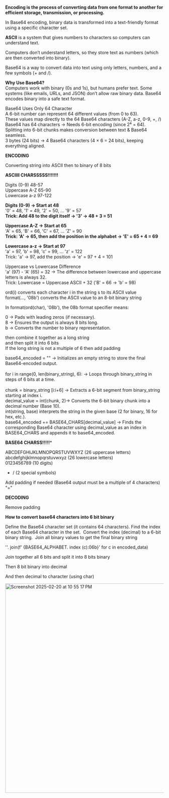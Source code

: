 
**Encoding is the process of converting data from one format to another for efficient storage, transmission, or processing.**  

In Base64 encoding, binary data is transformed into a text-friendly format using a specific character set.

**ASCII** is a system that gives numbers to characters so computers can understand text.

Computers don’t understand letters, so they store text as numbers (which are then converted into binary).

Base64 is a way to convert data into text using only letters, numbers, and a few symbols (+ and /).

**Why Use Base64?** <br>
Computers work with binary (0s and 1s), but humans prefer text. Some systems (like emails, URLs, and JSON) don’t allow raw binary data. Base64 encodes binary into a safe text format. <br>

Base64 Uses Only 64 Character<br>
A  6-bit number can represent 64 different values (from 0 to 63).<br>
These values map directly to the 64 Base64 characters (A-Z, a-z, 0-9, +, /)<br>
Base64 has 64 characters → Needs 6-bit encoding (since 2⁶ = 64).<br>
Splitting into 6-bit chunks makes conversion between text & Base64 seamless. <br>
3 bytes (24 bits) → 4 Base64 characters (4 × 6 = 24 bits), keeping everything aligned.<br>


**ENCODING**


Converting string into ASCII then to binary of 8 bits <br> 


**ASCIIII CHARSSSSS!!!!!!!**  <br>


Digits (0-9)	48-57<br>
Uppercase A-Z	65-90<br>
Lowercase a-z	97-122<br>




**Digits (0-9) → Start at 48**<br>
'0' = 48, '1' = 49, '2' = 50, … '9' = 57<br>
**Trick: Add 48 to the digit itself → '3' → 48 + 3 = 51**<br>


**Uppercase A-Z → Start at 65**<br>
'A' = 65, 'B' = 66, 'C' = 67, … 'Z' = 90<br>
**Trick: 'A' → 65, then add the position in the alphabet → 'E' = 65 + 4 = 69**<br>


**Lowercase a-z → Start at 97**<br>
'a' = 97, 'b' = 98, 'c' = 99, … 'z' = 122<br>
Trick: 'a' → 97, add the position → 'e' = 97 + 4 = 101<br>


Uppercase vs Lowercase Difference<br>
'a' (97) - 'A' (65) = 32 → The difference between lowercase and uppercase letters is always 32.<br>
Trick: Lowercase = Uppercase ASCII + 32 ('B' = 66 → 'b' = 98)<br>



ord(i) converts each character i in the string s to its ASCII value <br>
format(..., '08b') converts the ASCII value to an 8-bit binary string <br>

In format(ord(char), '08b'), the 08b format specifier means:<br>

0 → Pads with leading zeros (if necessary).<br>
8 → Ensures the output is always 8 bits long.<br>
b → Converts the number to binary representation.<br>


then combine it together as a long string <br>
and then split it into 6 bits <br>
If the long string is not a multiple of 6 then add padding<br>

 base64_encoded = "" → Initializes an empty string to store the final Base64-encoded output.<br>  
 for i in range(0, len(binary_string), 6): → Loops through binary_string in steps of 6 bits at a time.<br>  
 chunk = binary_string [i:i+6] → Extracts a 6-bit segment from binary_string starting at index i. <br> 
 decimal_value = int(chunk, 2)→ Converts the 6-bit binary chunk into a decimal number (Base 10). <br>
 int(string, base) interprets the string in the given base (2 for binary, 16 for hex, etc.).<br>
base64_encoded += BASE64_CHARS[decimal_value] → Finds the corresponding Base64 character using decimal_value as an index in BASE64_CHARS and appends it to base64_encoded. <br>

**BASE64 CHARSS!!!!!***<br>


ABCDEFGHIJKLMNOPQRSTUVWXYZ  (26 uppercase letters)<br>
abcdefghijklmnopqrstuvwxyz  (26 lowercase letters)<br>
0123456789                  (10 digits)<br>
+ /                         (2 special symbols)<br>


Add padding if needed (Base64 output must be a multiple of 4 characters) "=" <br>


**DECODING** 

Remove padding 

**How to convert base64 characters into 6 bit binary**

Define the Base64 character set (it contains 64 characters).
 Find the index of each Base64 character in the set.
 Convert the index (decimal) to a 6-bit binary string.
 Join all binary values to get the final binary string

 ''. join(f' {BASE64_ALPHABET. index (c):06b}' for c in encoded_data)

 Join together all 6 bits and split it into 8 bits binary 
 
Then 8 bit binary into decimal

And then decimal to character (using char)





 
<img width="666" alt="Screenshot 2025-02-20 at 10 55 17 PM" src="https://github.com/user-attachments/assets/2670c03f-11b8-414a-bfdb-8b142df44971" />



 




